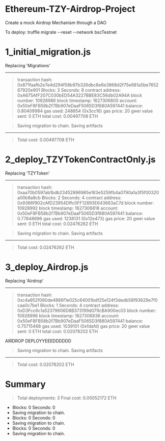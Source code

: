 # Ethereum-TZY-Airdrop-Project

Create a mock Airdrop Mechanism through a DAO

To deploy:
truffle migrate --reset --network bscTestnet

# 1_initial_migration.js

Replacing 'Migrations'

---

> transaction hash: 0x871faafb2e7e4d294f58b97b326dbc8e6e3868d2f75e681a5be765267920e901
> Blocks: 3 Seconds: 8
> contract address: 0xA675AfF207C030bED54A3227BBE83C56db02A94A
> block number: 10928986
> block timestamp: 1627306800
> account: 0x50eF8FB58b2f7Bb907eDaaF5065D3f880A597441
> balance: 0.80409984
> gas used: 248854 (0x3cc16)
> gas price: 20 gwei
> value sent: 0 ETH
> total cost: 0.00497708 ETH

> Saving migration to chain.
> Saving artifacts

---

> Total cost: 0.00497708 ETH

# 2_deploy_TZYTokenContractOnly.js

Replacing 'TZYToken'

---

> transaction hash: 0xaa70b0597ab1bdb23452896985e163e5259fb4a0790a1a3f5f00320a00b8a8cb
> Blocks: 2 Seconds: 4
> contract address: 0x9386f902cAfD23954Dffc0FF12893E643663aC7d
> block number: 10928992
> block timestamp: 1627306818
> account: 0x50eF8FB58b2f7Bb907eDaaF5065D3f880A597441
> balance: 0.77848696
> gas used: 1238131 (0x12e473)
> gas price: 20 gwei
> value sent: 0 ETH
> total cost: 0.02476262 ETH

> Saving migration to chain.
> Saving artifacts

---

> Total cost: 0.02476262 ETH

# 3_deploy_Airdrop.js

Replacing 'Airdrop'

---

> transaction hash: 0xc4a952f060de4886f1e025c64001bdf25e124f3dedb58f93629e7f0caa0c7be1
> Blocks: 1 Seconds: 4
> contract address: 0xD3Fcc6c1a52379606D8B373199d079cBA900ec03
> block number: 10928998
> block timestamp: 1627306836
> account: 0x50eF8FB58b2f7Bb907eDaaF5065D3f880A597441
> balance: 0.75715468
> gas used: 1039101 (0xfdafd)
> gas price: 20 gwei
> value sent: 0 ETH
> total cost: 0.02078202 ETH

AIRDROP DEPLOYYEEEDDDDDD

> Saving migration to chain.
> Saving artifacts

---

> Total cost: 0.02078202 ETH

# Summary

> Total deployments: 3
> Final cost: 0.05052172 ETH

- Blocks: 0 Seconds: 0
- Saving migration to chain.
- Blocks: 0 Seconds: 0
- Saving migration to chain.
- Blocks: 0 Seconds: 0
- Saving migration to chain.

